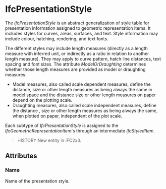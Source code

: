 # IfcPresentationStyle

The _IfcPresentationStyle_ is an abstract generalization of style table for presentation information assigned to geometric representation items. It includes styles for curves, areas, surfaces, and text. Style information may include colour, hatching, rendering, and text fonts.<!-- end of definition -->

The different styles may include length measures (directly as a length measure with inferred unit, or indirectly as a ratio in relation to another length measure). They may apply to curve pattern, hatch line distances, text spacing and font sizes. The attribute _ModelOrDraughting_ determines whether those length measures are provided as model or draughting measures.

* Model measures, also called scale dependent measures, define the distance, size or other length measures as being always the same in model space and the distance size or other length measures on paper depend on the plotting scale.
* Draughting measures, also called scale independent measures, define the distance , size or other length measures as being always the same, when plotted on paper, independent of the plot scale.

Each subtype of _IfcPresentationStyle_ is assigned to the _IfcGeometricRepresentationItem_'s through an intermediate _IfcStyledItem_.

> HISTORY New entity in IFC2x3.

## Attributes

### Name
Name of the presentation style.
